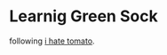 # Learnig Green Sock


following [i hate tomato](https://ihatetomatoes.net/greensock-cheat-sheet/).
